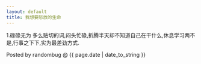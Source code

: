 ```yaml
---
layout: default
title: 我想要怒放的生命
---
```


1.碌碌无为
多么贴切的词,闷头忙碌,折腾半天却不知道自己在干什么,休息学习两不是,行事之下下,实为最差劲方式.

Posted by randombug @ {{ page.date | date_to_string }}
